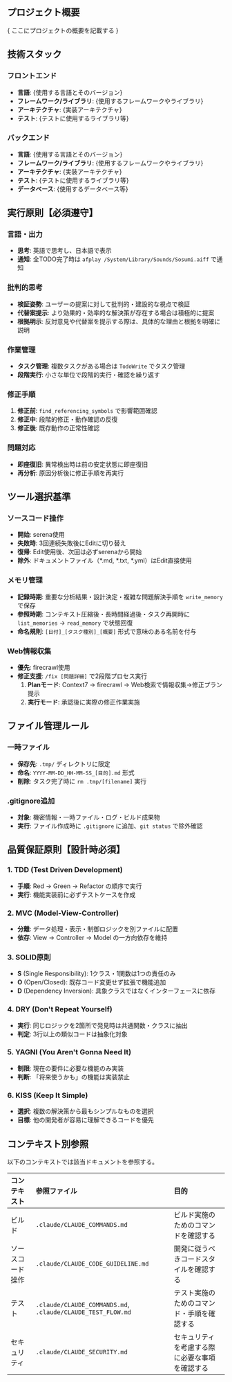 ## プロジェクト概要
{ ここにプロジェクトの概要を記載する }

## 技術スタック
### フロントエンド
- **言語**: {使用する言語とそのバージョン}
- **フレームワーク/ライブラリ**: {使用するフレームワークやライブラリ}
- **アーキテクチャ**: {実装アーキテクチャ}
- **テスト**: {テストに使用するライブラリ等}

### バックエンド
- **言語**: {使用する言語とそのバージョン}
- **フレームワーク/ライブラリ**: {使用するフレームワークやライブラリ}
- **アーキテクチャ**: {実装アーキテクチャ}
- **テスト**: {テストに使用するライブラリ等}
- **データベース**: {使用するデータベース等}

## 実行原則【必須遵守】

### 言語・出力
- **思考**: 英語で思考し、日本語で表示
- **通知**: 全TODO完了時は `afplay /System/Library/Sounds/Sosumi.aiff` で通知

### 批判的思考
- **検証姿勢**: ユーザーの提案に対して批判的・建設的な視点で検証
- **代替案提示**: より効果的・効率的な解決策が存在する場合は積極的に提案
- **根拠明示**: 反対意見や代替案を提示する際は、具体的な理由と根拠を明確に説明

### 作業管理
- **タスク管理**: 複数タスクがある場合は `TodoWrite` でタスク管理
- **段階実行**: 小さな単位で段階的実行・確認を繰り返す

### 修正手順
1. **修正前**: `find_referencing_symbols` で影響範囲確認
2. **修正中**: 段階的修正・動作確認の反復
3. **修正後**: 既存動作の正常性確認

### 問題対応
- **即座復旧**: 異常検出時は前の安定状態に即座復旧
- **再分析**: 原因分析後に修正手順を再実行

## ツール選択基準

### ソースコード操作
- **開始**: serena使用
- **失敗時**: 3回連続失敗後にEditに切り替え
- **復帰**: Edit使用後、次回は必ずserenaから開始
- **除外**: ドキュメントファイル（*.md, *.txt, *.yml）はEdit直接使用

### メモリ管理
- **記録時期**: 重要な分析結果・設計決定・複雑な問題解決手順を `write_memory` で保存
- **参照時期**: コンテキスト圧縮後・長時間経過後・タスク再開時に `list_memories` → `read_memory` で状態回復
- **命名規則**: `[日付]_[タスク種別]_[概要]` 形式で意味のある名前を付与

### Web情報収集
- **優先**: firecrawl使用
- **修正支援**: `/fix [問題詳細]` で2段階プロセス実行
  1. **Planモード**: Context7 → firecrawl → Web検索で情報収集→修正プラン提示
  2. **実行モード**: 承認後に実際の修正作業実施

## ファイル管理ルール

### 一時ファイル
- **保存先**: `.tmp/` ディレクトリに限定
- **命名**: `YYYY-MM-DD_HH-MM-SS_[目的].md` 形式
- **削除**: タスク完了時に `rm .tmp/[filename]` 実行

### .gitignore追加
- **対象**: 機密情報・一時ファイル・ログ・ビルド成果物
- **実行**: ファイル作成時に `.gitignore` に追加、`git status` で除外確認

## 品質保証原則【設計時必須】

### 1. TDD (Test Driven Development)
- **手順**: Red → Green → Refactor の順序で実行
- **実行**: 機能実装前に必ずテストケースを作成

### 2. MVC (Model-View-Controller)
- **分離**: データ処理・表示・制御ロジックを別ファイルに配置
- **依存**: View → Controller → Model の一方向依存を維持

### 3. SOLID原則
- **S** (Single Responsibility): 1クラス・1関数は1つの責任のみ
- **O** (Open/Closed): 既存コード変更せず拡張で機能追加
- **D** (Dependency Inversion): 具象クラスではなくインターフェースに依存

### 4. DRY (Don't Repeat Yourself)
- **実行**: 同じロジックを2箇所で発見時は共通関数・クラスに抽出
- **判定**: 3行以上の類似コードは抽象化対象

### 5. YAGNI (You Aren't Gonna Need It)
- **制限**: 現在の要件に必要な機能のみ実装
- **判断**: 「将来使うかも」の機能は実装禁止

### 6. KISS (Keep It Simple)
- **選択**: 複数の解決策から最もシンプルなものを選択
- **目標**: 他の開発者が容易に理解できるコードを優先

## コンテキスト別参照

以下のコンテキストでは該当ドキュメントを参照する。

| コンテキスト | 参照ファイル | 目的 |
|:-----------|:-----------|:-----|
| ビルド | `.claude/CLAUDE_COMMANDS.md` | ビルド実施のためのコマンドを確認する |
| ソースコード操作 | `.claude/CLAUDE_CODE_GUIDELINE.md` | 開発に従うべきコードスタイルを確認する |
| テスト | `.claude/CLAUDE_COMMANDS.md`, `.claude/CLAUDE_TEST_FLOW.md` | テスト実施のためのコマンド・手順を確認する |
| セキュリティ | `.claude/CLAUDE_SECURITY.md` | セキュリティを考慮する際に必要な事項を確認する |